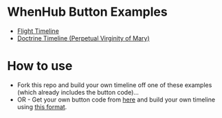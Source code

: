 # WhenHub Button Examples

- <a href='https://github.com/emeth-/whenhub-button-examples/blob/master/flight_timeline.md'>Flight Timeline</a>
- <a href='https://github.com/emeth-/whenhub-button-examples/blob/master/mary_perpetual_virginity.md'>Doctrine Timeline (Perpetual Virginity of Mary)</a>

# How to use

- Fork this repo and build your own timeline off one of these examples (which already includes the button code)...
- OR - Get your own button code from <a href='https://view-on-whenhub.herokuapp.com'>here</a> and build your own timeline using <a href='https://github.com/emeth-/deploy-to-whenhub-server/blob/master/timeline_format.md'>this format</a>.

